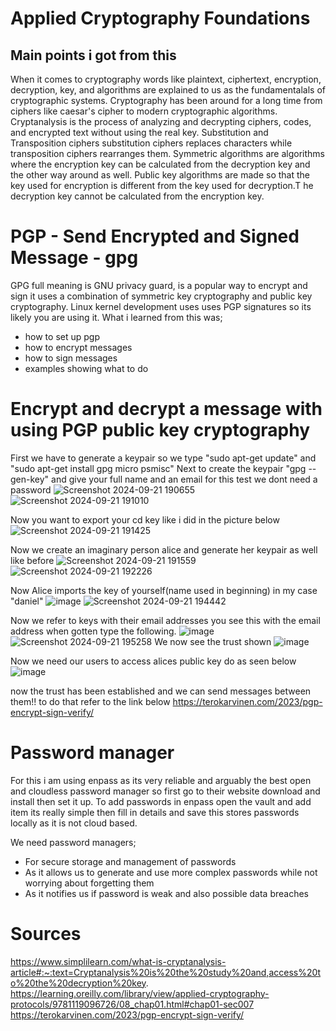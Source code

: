 # Applied Cryptography Foundations
## Main points i got from this
When it comes to cryptography words like plaintext, ciphertext, encryption, decryption, key, and algorithms are explained to us as the fundamentalals of cryptographic systems. Cryptography has been around for a long time from ciphers like caesar's cipher to modern cryptographic algorithms.
Cryptanalysis is the process of analyzing and decrypting ciphers, codes, and encrypted text without using the real key. 
Substitution and Transposition ciphers substitution ciphers replaces characters while transposition ciphers rearranges them.
Symmetric algorithms are algorithms where the encryption key can be calculated from the decryption key and the other way around as well.
Public key algorithms are made so that the key used for encryption is different from the key used for decryption.T he decryption key cannot be calculated from the encryption key.

# PGP - Send Encrypted and Signed Message - gpg
GPG full meaning is GNU privacy guard, is a popular way to encrypt and sign it uses a combination of symmetric key cryptography and public key cryptography. Linux kernel development uses uses PGP signatures so its likely you are using it. What i learned from this was;
- how to set up pgp
- how to encrypt messages
- how to sign messages
- examples showing what to do

# Encrypt and decrypt a message with using PGP public key cryptography
First we have to generate a keypair so we type 
"sudo apt-get update" and "sudo apt-get install gpg micro psmisc" 
Next to create the keypair "gpg --gen-key"
and give your full name and an email for this test we dont need a password
![Screenshot 2024-09-21 190655](https://github.com/user-attachments/assets/1c3de7fe-d5d8-43d4-a0e8-2262d1759786)
![Screenshot 2024-09-21 191010](https://github.com/user-attachments/assets/5b537df3-4220-482c-8e69-6659fd6a0420)

Now you want to export your cd key like i did in the picture below
![Screenshot 2024-09-21 191425](https://github.com/user-attachments/assets/5e3af9bc-ac56-45f7-956a-a90ea3f52a69)

Now we create an imaginary person alice and generate her keypair as well like before
![Screenshot 2024-09-21 191559](https://github.com/user-attachments/assets/f6a28730-9021-49db-854c-984cff3188c9)
![Screenshot 2024-09-21 192226](https://github.com/user-attachments/assets/b8b259f8-7ccf-446a-933c-ddae0d0822d1)

Now Alice imports the key of yourself(name used in beginning) in my case "daniel"
![image](https://github.com/user-attachments/assets/02a40fff-1909-4fd9-a457-186aa75762d3)
![Screenshot 2024-09-21 194442](https://github.com/user-attachments/assets/dc4fdae2-427f-4e42-9431-5080bffc765a)

Now we refer to keys with their email addresses you see this with the email address when gotten type the following.
![image](https://github.com/user-attachments/assets/e6a85ee5-430e-44ff-b76f-b837778855b8)
![Screenshot 2024-09-21 195258](https://github.com/user-attachments/assets/e0aebe0c-93e6-4fea-a7ea-6199cf6655f6)
We now see the trust shown
![image](https://github.com/user-attachments/assets/cc0b70aa-ee8f-4341-8019-de1be4c10fbd)

Now we need our users to access alices public key do as seen below
![image](https://github.com/user-attachments/assets/93b86462-58e4-4f35-83c0-44936e4e0220)

now the trust has been established and we can send messages between them!!
to do that refer to the link below 
https://terokarvinen.com/2023/pgp-encrypt-sign-verify/

# Password manager
For this i am using enpass as its very reliable and arguably the best open and cloudless password manager so first go to their website download and install then set it up. To add passwords in enpass open the vault and add item its really simple then fill in details and save this stores passwords locally as it is not cloud based.

We need password managers;
- For secure storage and management of passwords
- As it allows us to generate and use more complex passwords while not worrying about forgetting them
- As it notifies us if password is weak and also possible data breaches

# Sources
https://www.simplilearn.com/what-is-cryptanalysis-article#:~:text=Cryptanalysis%20is%20the%20study%20and,access%20to%20the%20decryption%20key.
https://learning.oreilly.com/library/view/applied-cryptography-protocols/9781119096726/08_chap01.html#chap01-sec007
https://terokarvinen.com/2023/pgp-encrypt-sign-verify/
